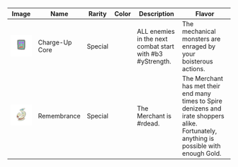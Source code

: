 | Image | Name | Rarity | Color | Description | Flavor |
| ----- | ---- | ------ | ----- | ----------- | ------ |
| ![](relics/theFactory-ChargeChargeCharge.png) | Charge-Up Core | Special |  | ALL enemies in the next combat start with #b3 #yStrength. | The mechanical monsters are enraged by your boisterous actions. |
| ![](relics/theFactory-Remembrance.png) | Remembrance | Special |  | The Merchant is #rdead. | The Merchant has met their end many times to Spire denizens and irate shoppers alike. Fortunately, anything is possible with enough Gold. |
